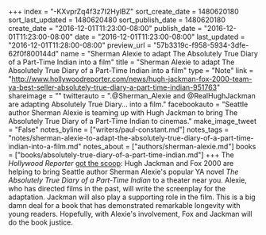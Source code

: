 +++
index = "-KXvprZq4f3z7I2HylBZ"
sort_create_date = 1480620180
sort_last_updated = 1480620480
sort_publish_date = 1480620180
create_date = "2016-12-01T11:23:00-08:00"
publish_date = "2016-12-01T11:23:00-08:00"
date = "2016-12-01T11:23:00-08:00"
last_updated = "2016-12-01T11:28:00-08:00"
preview_url = "57b3319c-f958-5934-3dfe-62f0f800144d"
name = "Sherman Alexie to adapt The Absolutely True Diary of a Part-Time Indian into a film"
title = "Sherman Alexie to adapt The Absolutely True Diary of a Part-Time Indian into a film"
type = "Note"
link = "http://www.hollywoodreporter.com/news/hugh-jackman-fox-2000-team-ya-best-seller-absolutely-true-diary-a-part-time-indian-951763"
shareimage = ""
twitterauto = ".@Sherman_Alexie and @RealHughJackman are adapting Absolutely True Diary... into a film."
facebookauto = "Seattle author Sherman Alexie is teaming up with Hugh Jackman to bring The Absolutely True Diary of a Part-Time Indian to cinemas."
make_image_tweet = "False"
notes_byline = ["writers/paul-constant.md"]
notes_tags = "notes/sherman-alexie-to-adapt-the-absolutely-true-diary-of-a-part-time-indian-into-a-film.md"
notes_about = ["authors/sherman-alexie.md"]
books = ["books/absolutely-true-diary-of-a-part-time-indian.md"]
+++
The *Hollywood Reporter* [got the scoop](http://www.hollywoodreporter.com/news/hugh-jackman-fox-2000-team-ya-best-seller-absolutely-true-diary-a-part-time-indian-951763): Hugh Jackman and Fox 2000 are helping to bring Seattle author Sherman Alexie's popular YA novel *The Absolutely True Diary of a Part-Time Indian* to a theater near you. Alexie, who has directed films in the past, will write the screenplay for the adaptation. Jackman will also play a supporting role in the film. This is a big damn deal for a book that has demonstrated remarkable longevity with young readers. Hopefully, with Alexie's involvement, Fox and Jackman will do the book justice.
